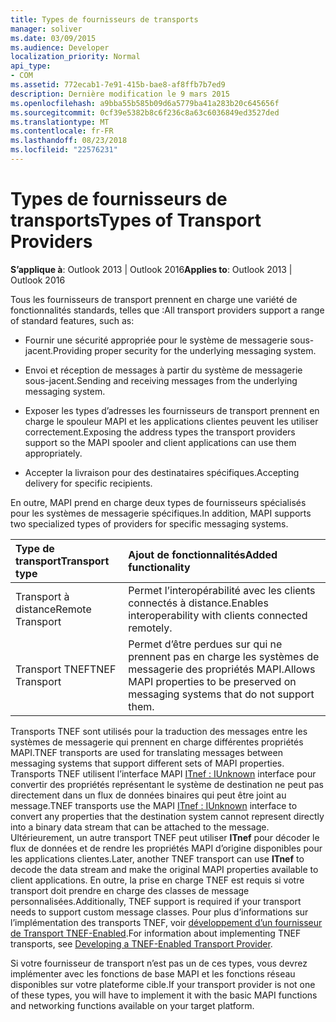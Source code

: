 ```yaml
---
title: Types de fournisseurs de transports
manager: soliver
ms.date: 03/09/2015
ms.audience: Developer
localization_priority: Normal
api_type:
- COM
ms.assetid: 772ecab1-7e91-415b-bae8-af8ffb7b7ed9
description: Dernière modification le 9 mars 2015
ms.openlocfilehash: a9bba55b585b09d6a5779ba41a283b20c645656f
ms.sourcegitcommit: 0cf39e5382b8c6f236c8a63c6036849ed3527ded
ms.translationtype: MT
ms.contentlocale: fr-FR
ms.lasthandoff: 08/23/2018
ms.locfileid: "22576231"
---
```

# <a name="types-of-transport-providers"></a><span data-ttu-id="52815-103">Types de fournisseurs de transports</span><span class="sxs-lookup"><span data-stu-id="52815-103">Types of Transport Providers</span></span>

  
  
<span data-ttu-id="52815-104">**S’applique à**: Outlook 2013 | Outlook 2016</span><span class="sxs-lookup"><span data-stu-id="52815-104">**Applies to**: Outlook 2013 | Outlook 2016</span></span> 
  
<span data-ttu-id="52815-105">Tous les fournisseurs de transport prennent en charge une variété de fonctionnalités standards, telles que :</span><span class="sxs-lookup"><span data-stu-id="52815-105">All transport providers support a range of standard features, such as:</span></span>
  
- <span data-ttu-id="52815-106">Fournir une sécurité appropriée pour le système de messagerie sous-jacent.</span><span class="sxs-lookup"><span data-stu-id="52815-106">Providing proper security for the underlying messaging system.</span></span>
    
- <span data-ttu-id="52815-107">Envoi et réception de messages à partir du système de messagerie sous-jacent.</span><span class="sxs-lookup"><span data-stu-id="52815-107">Sending and receiving messages from the underlying messaging system.</span></span>
    
- <span data-ttu-id="52815-108">Exposer les types d’adresses les fournisseurs de transport prennent en charge le spouleur MAPI et les applications clientes peuvent les utiliser correctement.</span><span class="sxs-lookup"><span data-stu-id="52815-108">Exposing the address types the transport providers support so the MAPI spooler and client applications can use them appropriately.</span></span>
    
- <span data-ttu-id="52815-109">Accepter la livraison pour des destinataires spécifiques.</span><span class="sxs-lookup"><span data-stu-id="52815-109">Accepting delivery for specific recipients.</span></span>
    
<span data-ttu-id="52815-110">En outre, MAPI prend en charge deux types de fournisseurs spécialisés pour les systèmes de messagerie spécifiques.</span><span class="sxs-lookup"><span data-stu-id="52815-110">In addition, MAPI supports two specialized types of providers for specific messaging systems.</span></span>
  
|<span data-ttu-id="52815-111">**Type de transport**</span><span class="sxs-lookup"><span data-stu-id="52815-111">**Transport type**</span></span>|<span data-ttu-id="52815-112">**Ajout de fonctionnalités**</span><span class="sxs-lookup"><span data-stu-id="52815-112">**Added functionality**</span></span>|
|:-----|:-----|
|<span data-ttu-id="52815-113">Transport à distance</span><span class="sxs-lookup"><span data-stu-id="52815-113">Remote Transport</span></span>  <br/> |<span data-ttu-id="52815-114">Permet l’interopérabilité avec les clients connectés à distance.</span><span class="sxs-lookup"><span data-stu-id="52815-114">Enables interoperability with clients connected remotely.</span></span>  <br/> |
|<span data-ttu-id="52815-115">Transport TNEF</span><span class="sxs-lookup"><span data-stu-id="52815-115">TNEF Transport</span></span>  <br/> |<span data-ttu-id="52815-116">Permet d’être perdues sur qui ne prennent pas en charge les systèmes de messagerie des propriétés MAPI.</span><span class="sxs-lookup"><span data-stu-id="52815-116">Allows MAPI properties to be preserved on messaging systems that do not support them.</span></span>  <br/> |
   
<span data-ttu-id="52815-117">Transports TNEF sont utilisés pour la traduction des messages entre les systèmes de messagerie qui prennent en charge différentes propriétés MAPI.</span><span class="sxs-lookup"><span data-stu-id="52815-117">TNEF transports are used for translating messages between messaging systems that support different sets of MAPI properties.</span></span> <span data-ttu-id="52815-118">Transports TNEF utilisent l’interface MAPI [ITnef : IUnknown](itnefiunknown.md) interface pour convertir des propriétés représentant le système de destination ne peut pas directement dans un flux de données binaires qui peut être joint au message.</span><span class="sxs-lookup"><span data-stu-id="52815-118">TNEF transports use the MAPI [ITnef : IUnknown](itnefiunknown.md) interface to convert any properties that the destination system cannot represent directly into a binary data stream that can be attached to the message.</span></span> <span data-ttu-id="52815-119">Ultérieurement, un autre transport TNEF peut utiliser **ITnef** pour décoder le flux de données et de rendre les propriétés MAPI d’origine disponibles pour les applications clientes.</span><span class="sxs-lookup"><span data-stu-id="52815-119">Later, another TNEF transport can use **ITnef** to decode the data stream and make the original MAPI properties available to client applications.</span></span> <span data-ttu-id="52815-120">En outre, la prise en charge TNEF est requis si votre transport doit prendre en charge des classes de message personnalisées.</span><span class="sxs-lookup"><span data-stu-id="52815-120">Additionally, TNEF support is required if your transport needs to support custom message classes.</span></span> <span data-ttu-id="52815-121">Pour plus d’informations sur l’implémentation des transports TNEF, voir [développement d’un fournisseur de Transport TNEF-Enabled](developing-a-tnef-enabled-transport-provider.md).</span><span class="sxs-lookup"><span data-stu-id="52815-121">For information about implementing TNEF transports, see [Developing a TNEF-Enabled Transport Provider](developing-a-tnef-enabled-transport-provider.md).</span></span>
  
<span data-ttu-id="52815-122">Si votre fournisseur de transport n’est pas un de ces types, vous devrez implémenter avec les fonctions de base MAPI et les fonctions réseau disponibles sur votre plateforme cible.</span><span class="sxs-lookup"><span data-stu-id="52815-122">If your transport provider is not one of these types, you will have to implement it with the basic MAPI functions and networking functions available on your target platform.</span></span>
  

